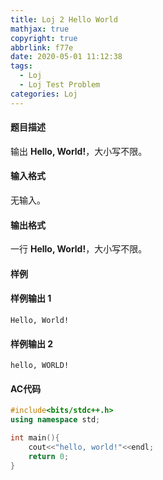 ```yaml
---
title: Loj 2 Hello World
mathjax: true
copyright: true
abbrlink: f77e
date: 2020-05-01 11:12:38
tags:
  - Loj
  - Loj Test Problem
categories: Loj 
---
```


#### 题目描述

输出 **Hello, World!**，大小写不限。

#### 输入格式

无输入。

#### 输出格式

一行 **Hello, World!**，大小写不限。

<!--more-->

#### 样例

#### 样例输出 1

```
Hello, World!
```

#### 样例输出 2

```
hello, WORLD!
```

#### AC代码

```c++
#include<bits/stdc++.h>
using namespace std;

int main(){
	cout<<"hello, world!"<<endl;
	return 0;
}
```

